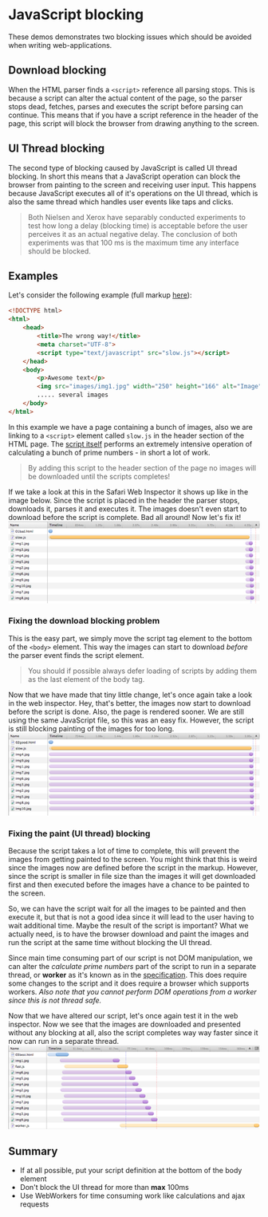 # JavaScript blocking
These demos demonstrates two blocking issues which should be avoided when writing web-applications.
## Download blocking
When the HTML parser finds a `<script>` reference all parsing stops. This is because a script can alter the actual content of the page, so the parser stops dead, fetches, parses and executes the script before parsing can continue. This means that if you have a script reference in the header of the page, this script will block the browser from drawing anything to the screen. 
## UI Thread blocking
The second type of blocking caused by JavaScript is called UI thread blocking. In short this means that a JavaScript operation can block the browser from painting to the screen and receiving user input. This happens because JavaScript executes all of it's operations on the UI thread, which is also the same thread which handles user events like taps and clicks.
> Both Nielsen and Xerox have separably conducted experiments to test how long a delay (blocking time) is acceptable before the user perceives it as an actual negative delay. The conclusion of both experiments was that 100 ms is the maximum time any interface should be blocked.

## Examples
Let's consider the following example (full markup [here](01bad.html)):
```html
<!DOCTYPE html>
<html>
	<head>
		<title>The wrong way!</title>
		<meta charset="UTF-8">
		<script type="text/javascript" src="slow.js"></script>
	</head>
	<body>
		<p>Awesome text</p>
		<img src="images/img1.jpg" width="250" height="166" alt="Image" />
		..... several images
	</body>
</html>
```
In this example we have a page containing a bunch of images, also we are linking to a `<script>` element called `slow.js` in the header section of the HTML page.  The [script itself](slow.js) performs an extremely intensive operation of calculating a bunch of prime numbers - in short a lot of work. 
> By adding this script to the header section of the page no images will be downloaded until the scripts completes! 

If we take a look at this in the Safari Web Inspector it shows up like in the image below. Since the script is placed in the header the parser stops, downloads it, parses it and executes it. The images doesn't even start to download before the script is complete. Bad all around! Now let's fix it!
![alt_text][jsblocking_bad]
### Fixing the download blocking problem
This is the easy part, we simply move the script tag element to the bottom of the `<body>` element. This way the images can start to download _before_ the parser event finds the script element.
> You should if possible always defer loading of scripts by adding them as the last element of the body tag.

Now that we have made that tiny little change, let's once again take a look in the web inspector. Hey, that's better, the images now start to download before the script is done. Also, the page is rendered sooner. We are still using the same JavaScript file, so this was an easy fix. However, the script is still blocking painting of the images for too long.
![alt_text][jsblocking_better]

### Fixing the paint (UI thread) blocking
Because the script takes a lot of time to complete, this will prevent the images from getting painted to the screen. You might think that this is weird since the images now are defined before the script in the markup. However, since the script is smaller in file size than the images it will get downloaded first and then executed before the images have a chance to be painted to the screen.

So, we can have the script wait for all the images to be painted and then execute it, but that is not a good idea since it will lead to the user having to wait additional time. Maybe the result of the script is important? What we actually need, is to have the browser download and paint the images and run the script at the same time without blocking the UI thread.

Since main time consuming part of our script is not DOM manipulation, we can alter the _calculate prime numbers_ part of the script to run in a separate thread, or **worker** as it's known as in the [specification](http://dev.w3.org/html5/workers/). This does require some changes to the script and it does require a browser which supports workers. _Also note that you cannot perform DOM operations from a worker since this is not thread safe._

Now that we have altered our script, let's once again test it in the web inspector. Now we see that the images are downloaded and presented without any blocking at all, also the script completes way way faster since it now can run in a separate thread.
![alt_text][jsblocking_best]

## Summary
* If at all possible, put your script definition at the bottom of the body element
* Don't block the UI thread for more than **max** 100ms
* Use WebWorkers for time consuming work like calculations and ajax requests

[jsblocking_bad]: ../_resources/jsblocking_bad.jpg "Bad"
[jsblocking_better]: ../_resources/jsblocking_better.jpg "Better"
[jsblocking_best]: ../_resources/jsblocking_best.jpg "Best"